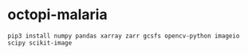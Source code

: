 # octopi-malaria
```
pip3 install numpy pandas xarray zarr gcsfs opencv-python imageio scipy scikit-image
```
